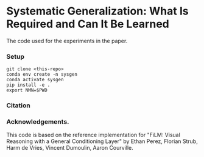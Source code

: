 # Systematic Generalization: What Is Required and Can It Be Learned

The code used for the experiments in the paper. 

### Setup

```
git clone <this-repo>
conda env create -n sysgen
conda activate sysgen
pip install -e .
export NMN=$PWD
```


### Citation

### Acknowledgements.

This code is based on the reference implementation for "FiLM: Visual Reasoning with a General Conditioning Layer" by Ethan Perez, Florian Strub, Harm de Vries, Vincent Dumoulin, Aaron Courville.
